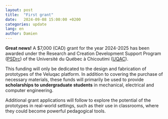 ```yaml
---
layout: post
title:  "First grant"
date:   2024-09-08 15:00:00 +0200
categories: update
lang: en
author: Damien
---
```

**Great news!** A $7,000 (CAD) grant for the year 2024-2025 has been awarded under the Research and Creation Development Support Program ([PSDrc](https://recherche.uqac.ca/psdrc)) of the Université du Québec à Chicoutimi ([UQAC](https://www.uqac.ca)).

This funding will only be dedicated to the design and fabrication of prototypes of the Veluqac platform. In addition to covering the purchase of necessary materials, these funds will primarily be used to provide **scholarships to undergraduate students** in mechanical, electrical and computer engineering.

Additional grant applications will follow to explore the potential of the prototypes in real-world settings, such as their use in classrooms, where they could become powerful pedagogical tools.